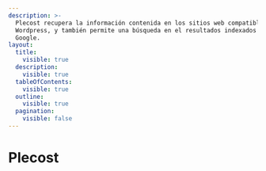 ```yaml
---
description: >-
  Plecost recupera la información contenida en los sitios web compatible con
  Wordpress, y también permite una búsqueda en el resultados indexados por
  Google.
layout:
  title:
    visible: true
  description:
    visible: true
  tableOfContents:
    visible: true
  outline:
    visible: true
  pagination:
    visible: false
---
```


# Plecost

